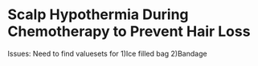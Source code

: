 # Scalp Hypothermia During Chemotherapy to Prevent Hair Loss
Issues: Need to find valuesets for
1)Ice filled bag
2)Bandage

